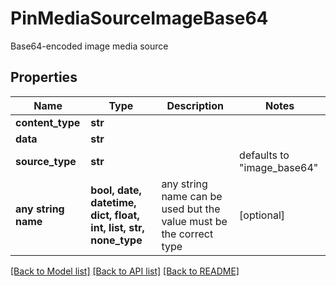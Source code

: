 # PinMediaSourceImageBase64

Base64-encoded image media source

## Properties
Name | Type | Description | Notes
------------ | ------------- | ------------- | -------------
**content_type** | **str** |  | 
**data** | **str** |  | 
**source_type** | **str** |  | defaults to "image_base64"
**any string name** | **bool, date, datetime, dict, float, int, list, str, none_type** | any string name can be used but the value must be the correct type | [optional]

[[Back to Model list]](../README.md#documentation-for-models) [[Back to API list]](../README.md#documentation-for-api-endpoints) [[Back to README]](../README.md)


